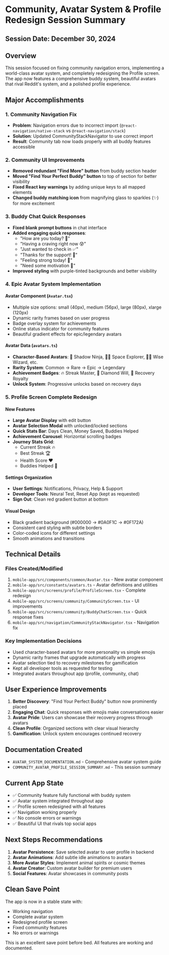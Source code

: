 # Community, Avatar System & Profile Redesign Session Summary

## Session Date: December 30, 2024

## Overview
This session focused on fixing community navigation errors, implementing a world-class avatar system, and completely redesigning the Profile screen. The app now features a comprehensive buddy system, beautiful avatars that rival Reddit's system, and a polished profile experience.

## Major Accomplishments

### 1. Community Navigation Fix
- **Problem**: Navigation errors due to incorrect import (`@react-navigation/native-stack` vs `@react-navigation/stack`)
- **Solution**: Updated CommunityStackNavigator to use correct import
- **Result**: Community tab now loads properly with all buddy features accessible

### 2. Community UI Improvements
- **Removed redundant "Find More" button** from buddy section header
- **Moved "Find Your Perfect Buddy" button** to top of section for better visibility
- **Fixed React key warnings** by adding unique keys to all mapped elements
- **Changed buddy matching icon** from magnifying glass to sparkles (✨) for more excitement

### 3. Buddy Chat Quick Responses
- **Fixed blank prompt buttons** in chat interface
- **Added engaging quick responses**:
  - "How are you today? 👋"
  - "Having a craving right now 😰"
  - "Just wanted to check in ✅"
  - "Thanks for the support! 🙏"
  - "Feeling strong today! 💪"
  - "Need some motivation 🎯"
- **Improved styling** with purple-tinted backgrounds and better visibility

### 4. Epic Avatar System Implementation

#### Avatar Component (`Avatar.tsx`)
- Multiple size options: small (40px), medium (56px), large (80px), xlarge (120px)
- Dynamic rarity frames based on user progress
- Badge overlay system for achievements
- Online status indicator for community features
- Beautiful gradient effects for epic/legendary avatars

#### Avatar Data (`avatars.ts`)
- **Character-Based Avatars**: 🥷 Shadow Ninja, 👨‍🚀 Space Explorer, 🧙‍♂️ Wise Wizard, etc.
- **Rarity System**: Common → Rare → Epic → Legendary
- **Achievement Badges**: 🔥 Streak Master, 💎 Diamond Will, 👑 Recovery Royalty
- **Unlock System**: Progressive unlocks based on recovery days

### 5. Profile Screen Complete Redesign

#### New Features
- **Large Avatar Display** with edit button
- **Avatar Selection Modal** with unlocked/locked sections
- **Quick Stats Bar**: Days Clean, Money Saved, Buddies Helped
- **Achievement Carousel**: Horizontal scrolling badges
- **Journey Stats Grid**: 
  - Current Streak 🔥
  - Best Streak 🏆
  - Health Score ❤️
  - Buddies Helped 👥

#### Settings Organization
- **User Settings**: Notifications, Privacy, Help & Support
- **Developer Tools**: Neural Test, Reset App (kept as requested)
- **Sign Out**: Clean red gradient button at bottom

#### Visual Design
- Black gradient background (#000000 → #0A0F1C → #0F172A)
- Consistent card styling with subtle borders
- Color-coded icons for different settings
- Smooth animations and transitions

## Technical Details

### Files Created/Modified
1. `mobile-app/src/components/common/Avatar.tsx` - New avatar component
2. `mobile-app/src/constants/avatars.ts` - Avatar definitions and utilities
3. `mobile-app/src/screens/profile/ProfileScreen.tsx` - Complete redesign
4. `mobile-app/src/screens/community/CommunityScreen.tsx` - UI improvements
5. `mobile-app/src/screens/community/BuddyChatScreen.tsx` - Quick response fixes
6. `mobile-app/src/navigation/CommunityStackNavigator.tsx` - Navigation fix

### Key Implementation Decisions
- Used character-based avatars for more personality vs simple emojis
- Dynamic rarity frames that upgrade automatically with progress
- Avatar selection tied to recovery milestones for gamification
- Kept all developer tools as requested for testing
- Integrated avatars throughout app (profile, community, chat)

## User Experience Improvements
1. **Better Discovery**: "Find Your Perfect Buddy" button now prominently placed
2. **Engaging Chat**: Quick responses with emojis make conversations easier
3. **Avatar Pride**: Users can showcase their recovery progress through avatars
4. **Clean Profile**: Organized sections with clear visual hierarchy
5. **Gamification**: Unlock system encourages continued recovery

## Documentation Created
- `AVATAR_SYSTEM_DOCUMENTATION.md` - Comprehensive avatar system guide
- `COMMUNITY_AVATAR_PROFILE_SESSION_SUMMARY.md` - This session summary

## Current App State
- ✅ Community feature fully functional with buddy system
- ✅ Avatar system integrated throughout app
- ✅ Profile screen redesigned with all features
- ✅ Navigation working properly
- ✅ No console errors or warnings
- ✅ Beautiful UI that rivals top social apps

## Next Steps Recommendations
1. **Avatar Persistence**: Save selected avatar to user profile in backend
2. **Avatar Animations**: Add subtle idle animations to avatars
3. **More Avatar Styles**: Implement animal spirits or cosmic themes
4. **Avatar Creator**: Custom avatar builder for premium users
5. **Social Features**: Avatar showcases in community posts

## Clean Save Point
The app is now in a stable state with:
- Working navigation
- Complete avatar system
- Redesigned profile screen
- Fixed community features
- No errors or warnings

This is an excellent save point before bed. All features are working and documented. 